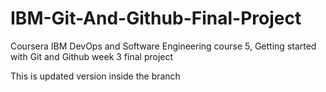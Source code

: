 # IBM-Git-And-Github-Final-Project

Coursera IBM DevOps and Software Engineering course 5, Getting started with Git and Github week 3 final project

This is updated version inside the branch
